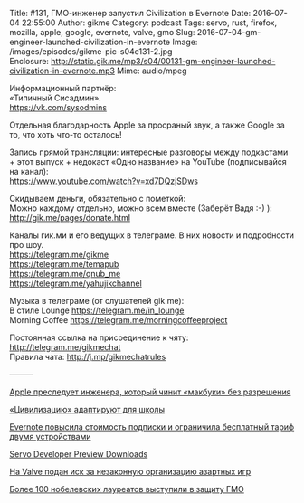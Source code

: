 Title: #131, ГМО-инженер запустил Civilization в Evernote
Date: 2016-07-04 22:55:00
Author: gikme
Category: podcast
Tags: servo, rust, firefox, mozilla, apple, google, evernote, valve, gmo
Slug: 2016-07-04-gm-engineer-launched-civilization-in-evernote
Image: /images/episodes/gikme-pic-s04e131-2.jpg  
Enclosure: http://static.gik.me/mp3/s04/00131-gm-engineer-launched-civilization-in-evernote.mp3
Mime: audio/mpeg


Информационный партнёр:  
«Типичный Сисадмин».  
<https://vk.com/sysodmins>

Отдельная благодарность Apple за просраный звук, а также Google за то, что хоть что-то осталось!

Запись прямой трансляции: интересные разговоры между подкастами + этот выпуск + недокаст «Одно название» на YouTube (подписывайся на канал):  
<https://www.youtube.com/watch?v=xd7DQzjSDws>

Скидываем деньги, обязательно с пометкой:  
Можно каждому отдельно, можно всем вместе (Заберёт Вадя :-) ):  
<http://gik.me/pages/donate.html>

Каналы гик.ми и его ведущих в телеграме. В них новости и подробности про шоу.  
<https://telegram.me/gikme>  
<https://telegram.me/temapub>  
<https://telegram.me/qnub_me>  
<https://telegram.me/yahujikchannel>

Музыка в телеграме (от слушателей gik.me):  
В стиле Lounge <https://telegram.me/in_lounge>  
Morning Coffee <https://telegram.me/morningcoffeeproject>

Постоянная ссылка на присоединение к чяту: <http://telegram.me/gikmechat>  
Правила чата: <http://j.mp/gikmechatrules>

———

[Apple преследует инженера, который чинит «макбуки» без разрешения](https://geektimes.ru/post/278012/)

[«Цивилизацию» адаптируют для школы](https://nplus1.ru/news/2016/06/27/lucky-pupils)

[Evernote повысила стоимость подписки и ограничила бесплатный тариф двумя устройствами](https://vc.ru/n/evernote-price)

[Servo Developer Preview Downloads](https://servo-builds.s3.amazonaws.com/index.html)

[На Valve подан иск за незаконную организацию азартных игр](https://geektimes.ru/post/277728/)

[Более 100 нобелевских лауреатов выступили в защиту ГМО](https://meduza.io/news/2016/06/30/bolee-100-nobelevskih-laureatov-vystupili-v-zaschitu-gmo)




